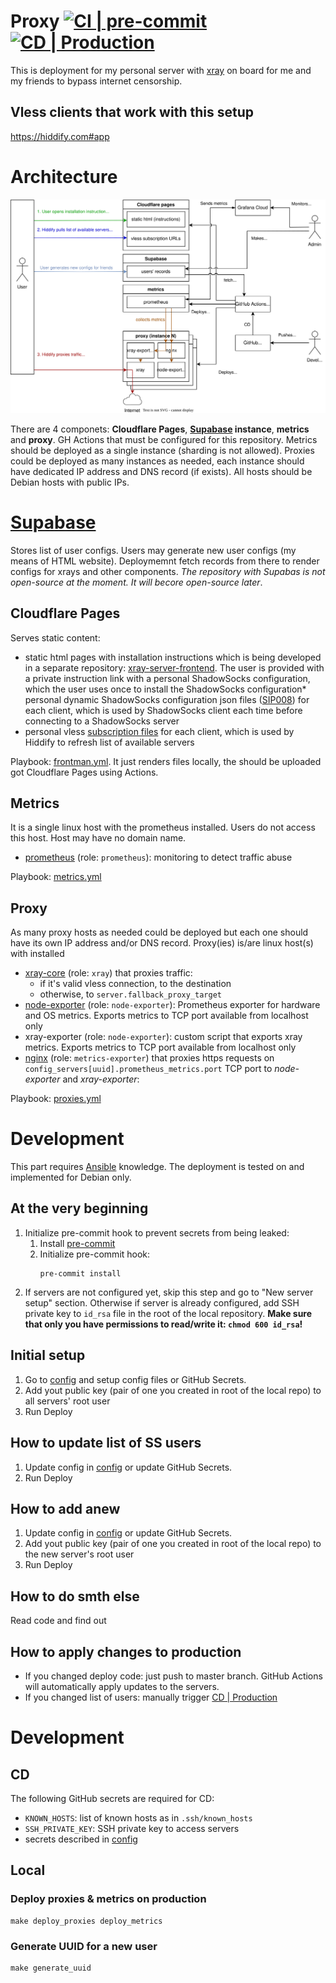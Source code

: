 # Proxy [![CI | pre-commit](https://github.com/ed-asriyan/xray-server/actions/workflows/CI-pre-commit.yml/badge.svg)](https://github.com/ed-asriyan/xray-server/actions/workflows/CI-pre-commit.yml) [![CD | Production](https://github.com/ed-asriyan/xray-server/actions/workflows/CD-production.yml/badge.svg)](https://github.com/ed-asriyan/xray-server/actions/workflows/CD-production.yml)
This is deployment for my personal server with [xray](https://xtls.github.io/en/) on board for me and my friends to bypass internet censorship.

## Vless clients that work with this setup
https://hiddify.com#app

# Architecture
![digram](./diagram.svg)

There are 4 componets: **Cloudflare Pages**, **[Supabase](https://supabase.com) instance**, **metrics** and **proxy**. GH Actions that must be configured for this repository.
Metrics should be deployed as a single instance (sharding is not allowed). Proxies could be deployed as many instances as needed,
each instance should have dedicated IP address and DNS record (if exists). All hosts should be Debian hosts with public IPs.

# [Supabase](https://supabase.com)
Stores list of user configs. Users may generate new user configs (my means of HTML website). Deploymemnt fetch records from there
to render configs for xrays and other components. _The repository with Supabas is not open-source at the moment. It will becore
open-source later_.

## Cloudflare Pages
Serves static content:
* static html pages with installation instructions which is being developed in a separate repository:
[xray-server-frontend](https://github.com/ed-asriyan/xray-server-frontend). The user is provided with a private instruction link
with a personal ShadowSocks configuration, which the user uses once to install the ShadowSocks configuration* personal dynamic
ShadowSocks configuration json files ([SIP008](https://shadowsocks.org/doc/sip008.html)) for each client, which is used by
ShadowSocks client each time before connecting to a ShadowSocks server
* personal vless [subscription files](https://hiddify.com/app/URL-Scheme) for each client, which is used by Hiddify to refresh
list of available servers

Playbook: [frontman.yml](./frontman.yml). It just renders files locally, the should be uploaded got Cloudflare Pages using
Actions.

## Metrics
It is a single linux host with the prometheus installed. Users do not access this host. Host may have no domain name.
* [prometheus](https://prometheus.io) (role: `prometheus`): monitoring to detect traffic abuse

Playbook: [metrics.yml](./metrics.yml)

## Proxy
As many proxy hosts as needed could be deployed but each one should have its own IP address and/or DNS record.
Proxy(ies) is/are linux host(s) with installed
* [xray-core](https://github.com/xtls/xray-core) (role: `xray`) that proxies traffic:
  * if it's valid vless connection, to the destination
  * otherwise, to `server.fallback_proxy_target`
* [node-exporter](https://github.com/prometheus/node_exporter) (role: `node-exporter`): Prometheus exporter for hardware and OS
metrics. Exports metrics to TCP port available from localhost only
* xray-exporter (role: `node-exporter`): custom script that exports xray metrics. Exports metrics to TCP port available from
localhost only
* [nginx](https://nginx.org) (role: `metrics-exporter`) that proxies https requests on
`config_servers[uuid].prometheus_metrics.port` TCP port to *node-exporter* and *xray-exporter*:

Playbook: [proxies.yml](./proxies.yml)

# Development
This part requires [Ansible](https://www.ansible.com) knowledge. The deployment is tested on and implemented for Debian
only.

## At the very beginning
1. Initialize pre-commit hook to prevent secrets from being leaked:
   1. Install [pre-commit](https://pre-commit.com/#install)
   2. Initialize pre-commit hook:
      ```commandline
      pre-commit install
      ```
3. If servers are not configured yet, skip this step and go to "New server setup" section. Otherwise if server is already configured, add SSH private key to `id_rsa` file in the root of the local repository. **Make sure that only you have
permissions to read/write it: `chmod 600 id_rsa`!**

## Initial setup
1. Go to [config](./config) and setup config files or GitHub Secrets.
2. Add yout public key (pair of one you created in root of the local repo) to all servers' root user
3. Run Deploy

## How to update list of SS users
1. Update config in [config](./config) or update GitHub Secrets.
2. Run Deploy

## How to add anew
1. Update config in [config](./config) or update GitHub Secrets.
2. Add yout public key (pair of one you created in root of the local repo) to the new server's root user
3. Run Deploy

## How to do smth else
Read code and find out

## How to apply changes to production
* If you changed deploy code: just push to master branch. GitHub Actions will automatically apply updates to the servers.
* If you changed list of users: manually trigger [CD | Production](https://github.com/ed-asriyan/xray-server/actions/workflows/CD-production.yml)

# Development
## CD
The following GitHub secrets are required for CD:
* `KNOWN_HOSTS`: list of known hosts as in `.ssh/known_hosts`
* `SSH_PRIVATE_KEY`: SSH private key to access servers
* secrets described in [config](./config)

## Local
### Deploy proxies & metrics on production
```commandline
make deploy_proxies deploy_metrics
```

### Generate UUID for a new user
```commandline
make generate_uuid
```
